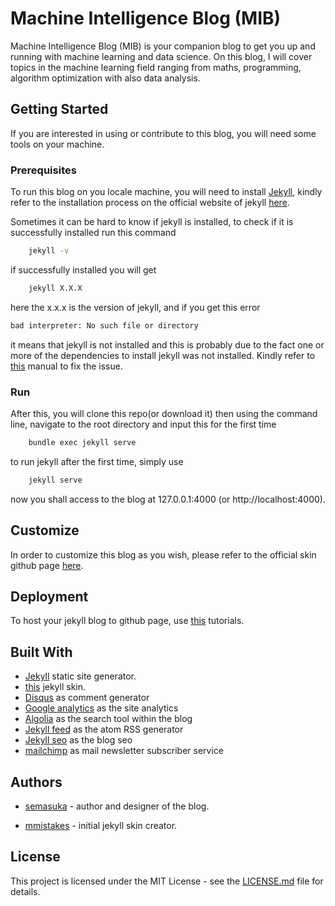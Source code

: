 # Machine Intelligence Blog (MIB)

Machine Intelligence Blog (MIB) is your companion blog to get you up and running with machine learning and data science. On this blog, I will cover topics in the machine learning field ranging from maths, programming, algorithm optimization with also data analysis.

## Getting Started

If you are interested in using or contribute to this blog, you will need some tools on your machine.

### Prerequisites

To run this blog on you locale machine, you will need to install [Jekyll](https://jekyllrb.com/"Jekyll"), kindly refer to the installation process on the official website of jekyll [here](https://jekyllrb.com/docs/installation/).

Sometimes it can be hard to know if jekyll is installed, to check if it is successfully installed run this command

```bash
    jekyll -v
```

if successfully installed you will get

```bash
    jekyll X.X.X
```

here the x.x.x is the version of jekyll, and if you get this error

```bash
bad interpreter: No such file or directory
```

 it means that jekyll is not installed and this is probably due to the fact one or more of the dependencies to install jekyll was not installed. Kindly refer to [this](https://jekyllrb.com/docs/troubleshooting/#installation-problems) manual to fix the issue.

### Run

After this, you will clone this repo(or download it) then using the command line, navigate to the root directory and input this for the first time

```bash
    bundle exec jekyll serve
```

to run jekyll after the first time, simply use

```bash
    jekyll serve
```

now you shall access to the blog at 127.0.0.1:4000 (or http://localhost:4000).

## Customize

In order to customize this blog as you wish, please refer to the official skin github page [here](https://github.com/mmistakes/jekyll-theme-basically-basic).

## Deployment

To host your jekyll blog to github page, use [this](https://www.youtube.com/watch?v=fqFjuX4VZmU) tutorials.

## Built With

* [Jekyll](https://jekyllrb.com/"Jekyll") static site generator.
* [this](https://github.com/mmistakes/jekyll-theme-basically-basic) jekyll skin.
* [Disqus](https://disqus.com"disqus") as comment generator
* [Google analytics](https://analytics.google.com/analytics/web/"Google_analytics") as the site analytics
* [Algolia](https://www.algolia.com/"Algolia") as the search tool within the blog
* [Jekyll feed](https://github.com/jekyll/jekyll-feed) as the atom RSS generator
* [Jekyll seo](https://github.com/jekyll/jekyll-seo-tag) as the blog seo
* [mailchimp](https://mailchimp.com/"mailchimp") as mail newsletter subscriber service

## Authors

* [semasuka](https://github.com/semasuka"semasuka") - author and designer of the blog.

* [mmistakes](https://github.com/mmistakes"mmistakes") - initial jekyll skin creator.

## License

This project is licensed under the MIT License - see the [LICENSE.md](https://github.com/semasuka/blog/blob/master/LICENSE"LICENSE.md") file for details.